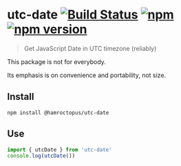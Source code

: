 # utc-date [![Build Status](https://travis-ci.org/strong-roots-capital/utc-date.svg?branch=master)](https://travis-ci.org/strong-roots-capital/utc-date) [![npm](https://img.shields.io/npm/dt/utc-date.svg)](https://www.npmjs.com/package/utc-date) [![npm version](https://img.shields.io/npm/v/utc-date.svg)](https://npmjs.org/package/utc-date)

> Get JavaScript Date in UTC timezone (reliably)

This package is not for everybody.

Its emphasis is on convenience and portability, not size.

## Install

``` shell
npm install @hamroctopus/utc-date
```

## Use

``` typescript
import { utcDate } from 'utc-date'
console.log(utcDate())
```
